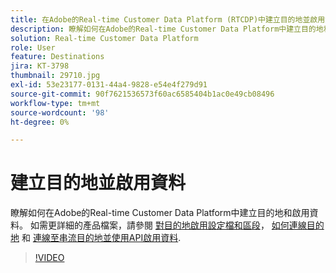 ```yaml
---
title: 在Adobe的Real-time Customer Data Platform (RTCDP)中建立目的地並啟用資料
description: 瞭解如何在Adobe的Real-time Customer Data Platform中建立目的地和啟用資料
solution: Real-time Customer Data Platform
role: User
feature: Destinations
jira: KT-3798
thumbnail: 29710.jpg
exl-id: 53e23177-0131-44a4-9828-e54e4f279d91
source-git-commit: 90f7621536573f60ac6585404b1ac0e49cb08496
workflow-type: tm+mt
source-wordcount: '98'
ht-degree: 0%

---
```


# 建立目的地並啟用資料

瞭解如何在Adobe的Real-time Customer Data Platform中建立目的地和啟用資料。 如需更詳細的產品檔案，請參閱 [對目的地啟用設定檔和區段](https://experienceleague.adobe.com/docs/experience-platform/rtcdp/destinations/dest-tutorials/activate-destinations.html)， [如何連線目的地](https://experienceleague.adobe.com/docs/experience-platform/rtcdp/destinations/dest-tutorials/connect-destination.html) 和 [連線至串流目的地並使用API啟用資料](https://experienceleague.adobe.com/docs/experience-platform/rtcdp/destinations/api-tutorials/streaming-destinations-api-tutorial.html).

>[!VIDEO](https://video.tv.adobe.com/v/29710?quality=12&learn=on)

